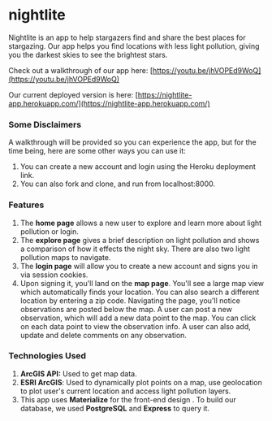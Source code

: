 # nightlite

Nightlite is an app to help stargazers find and share the best places for stargazing. Our app helps you find locations with less light pollution, giving you the darkest skies to see the brightest stars.

Check out a walkthrough of our app here: [https://youtu.be/jhVOPEd9WoQ](https://youtu.be/jhVOPEd9WoQ)

Our current deployed version is here: [https://nightlite-app.herokuapp.com/](https://nightlite-app.herokuapp.com/)

### Some Disclaimers

A walkthrough will be provided so you can experience the app, but for the time being, here are some other ways you can use it:

1. You can create a new account and login using the Heroku deployment link.
2. You can also fork and clone, and run from localhost:8000.

### Features

1. The **home page** allows a new user to explore and learn more about light pollution or login.
2. The **explore page** gives a brief description on light pollution and shows a comparison of how it effects the night sky. There are also two light pollution maps to navigate.
3. The **login page** will allow you to create a new account and signs you in via session cookies.
4. Upon signing it, you'll land on the **map page**. You'll see a large map view which automatically finds your location. You can also search a different location by entering a zip code. Navigating the page, you'll notice observations are posted below the map. A user can post a new observation, which will add a new data point to the map. You can click on each data point to view the observation info. A user can also add, update and delete comments on any observation.

### Technologies Used

1. **ArcGIS API:** Used to get map data.
2. **ESRI ArcGIS**: Used to dynamically plot points on a map, use geolocation to plot user's current location and access light pollution layers.
3. This app uses **Materialize** for the front-end design . To build our database, we used **PostgreSQL** and **Express** to query it.

